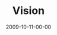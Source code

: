 ---
layout: message
category: message
series: "The Garden"
title: "Vision"
date: 2009-10-11-00-00
message_id: 585
audio: "http://s3.amazonaws.com/crossroadsaudiomessages/Garden1.mp3"
audio-duration: "37:32"
program: "http://s3.amazonaws.com/crossroads-media/media/legacy/documents/1010_11Program.pdf"
description: "Brian Tome discusses why we need to have a vision for our growth."
video: "https://s3.amazonaws.com/crossroadsvideomessages/Garden1.mp4"
video-duration: "37:32"
video-image: "http://s3.amazonaws.com/crossroads-media/images/legacy/content/Garden1-still.jpg"
notes-description: ""
notes: "http://s3.amazonaws.com/crossroads-media/media/legacy/documents/SN_10_10-11_09.pdf"
notes-title: "Vision (Study Notes)"
explicit: "N"
---